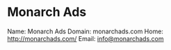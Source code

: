 
# Monarch Ads

Name: Monarch Ads
Domain: monarchads.com
Home: http://monarchads.com/
Email: info@monarchads.com
